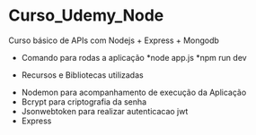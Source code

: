 # Curso_Udemy_Node
Curso básico de APIs com Nodejs + Express + Mongodb


- Comando para rodas a aplicação
 *node app.js 
 *npm run dev

- Recursos e Bibliotecas utilizadas
 * Nodemon para acompanhamento de execução da Aplicação
 * Bcrypt para criptografia da senha
 * Jsonwebtoken para realizar autenticacao jwt
 * Express